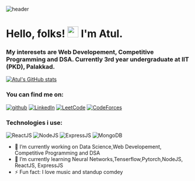 ![header](https://capsule-render.vercel.app/api?type=wave&color=auto&height=300&section=header&text=Atul's%20GitHub%20Profile%20&fontSize=45)
# Hello, folks! <img src="https://raw.githubusercontent.com/MartinHeinz/MartinHeinz/master/wave.gif" width="30px"> I'm Atul.

### My interesets are Web Developement, Competitive Programming and DSA. Currently 3rd year undergraduate at IIT (PKD), Palakkad.
[![Atul's GitHub stats](https://github-readme-stats.vercel.app/api?username=tiwari-is-kira)](https://github.com/anuraghazra/github-readme-stats)
### You can find me on:

[![github](https://img.shields.io/badge/GitHub-000000?style=for-the-badge&logo=GitHub&logoColor=white)](https://github.com/tiwari-is-kira)
[![LinkedIn](https://img.shields.io/badge/LinkedIn-000000?style=for-the-badge&logo=LinkedIn&logoColor=blue)](https://www.linkedin.com/in/atul-kumar-62b376167/)
[![LeetCode](https://img.shields.io/badge/LeetCode-000000?style=for-the-badge&logo=LeetCode&logoColor=yellow)](https://leetcode.com/tiwari_is_kira/)
[![CodeForces](https://img.shields.io/badge/CodeForces-000000?style=for-the-badge&logo=CodeForces)](https://codeforces.com/profile/aimtobeatneelkabra)
### Technologies i use:
![ReactJS](https://img.shields.io/badge/ReactJS-000000?style=for-the-badge&logo=React&logoColor=blue)
![NodeJS](https://img.shields.io/badge/NodeJS-000000?style=for-the-badge&logo=Node.js&logoColor=green)
![ExpressJS](https://img.shields.io/badge/ExpressJS-000000?style=for-the-badge&logo=Express&logoColor=brown)
![MongoDB](https://img.shields.io/badge/MongoDB-000000?style=for-the-badge&logo=MongoDB&logoColor=green)



- 🔭 I’m currently working on Data Science,Web Developement, Competitive Programming and DSA
- 🌱 I’m currently learning Neural Networks,Tenserflow,Pytorch,NodeJS, ReactJS, ExpressJS
- ⚡ Fun fact: I love music and standup comdey
